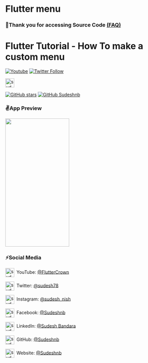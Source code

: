 # Flutter menu

<!-- https://user-images.githubusercontent.com/33403844/153114643-39495df6-c6cf-44b8-b638-6a909fb18975.mp4 -->
<!-- ![12](https://user-images.githubusercontent.com/33403844/153114780-a4e8e04e-89e4-4abe-98d1-e7b56210b3d4.gif) -->

<!-- https://www.youtube.com/channel/UCXooUY2oL_eqGhTaZn-ExSg -->

### 💖Thank you for accessing Source Code [(FAQ)](https://github.com/sudeshnb)

# Flutter Tutorial - How To make a custom menu
[![Youtube](https://img.shields.io/static/v1?label=FlutterCrown&message=Subscribe&logo=YouTube&color=FF0000&style=for-the-badge)][youtube]
[![Twitter Follow](https://img.shields.io/twitter/follow/sudesh78?color=1DA1F2&label=Followers&logo=twitter&style=for-the-badge)][twitter]
<!-- [![Newsletter](https://img.shields.io/static/v1?label=Follow&message=My%20Flutter%20Newsletter&color=5FB709&style=for-the-badge)][newsletter] -->

[<img alt="sudeshnb | Sponsor" height="28px" src="https://firebasestorage.googleapis.com/v0/b/web-johannesmilke.appspot.com/o/other%2Fsocial%2Fsponsorme.png?alt=media" />][sponsor]
   
[![GitHub stars](https://img.shields.io/github/stars/sudeshnb/open_file_example.svg?style=social&label=Star)](https://github.com/sudeshnb/open_file_example)
[![GitHub Sudeshnb](https://img.shields.io/github/followers/sudeshnb?label=follow&style=social)](https://github.com/sudeshnb)

<!-- How to download and open any file type on your phone in Flutter such as PDF, Image, Video, Music files or open other file paths in Flutter. -->

### ✌App Preview

<!-- |              App Preview             |             Course Preview           |
| :----------------------------------: | :----------------------------------: |
| ![12](https://user-images.githubusercontent.com/33403844/153114780-a4e8e04e-89e4-4abe-98d1-e7b56210b3d4.gif width="350") |<img src="https://user-images.githubusercontent.com/33403844/153114780-a4e8e04e-89e4-4abe-98d1-e7b56210b3d4.gif?alt=media" width="350"> | -->
<img src="https://user-images.githubusercontent.com/33403844/153114780-a4e8e04e-89e4-4abe-98d1-e7b56210b3d4.gif?alt=media" width="200" height="400">
<!-- ➜&ensp;[Buy My Courses](https://johannesmilke.teachable.com/p/home "Buy My Courses") -->

<!-- ### 📺Watch Video

##### [YouTube video](https://www.youtube.com/watch?v=6tfBflFUO7s "Youtube Johannes Milke") where the *source code* is explained. [Subscribe YouTube channel.](https://www.youtube.com/JohannesMilke?sub_confirmation=1 "YouTube Subscribe Johannes Milke")  
<a href="https://www.youtube.com/watch?v=6tfBflFUO7s&feature=player_embedded
" target="_blank"><img src="http://img.youtube.com/vi/6tfBflFUO7s/maxresdefault.jpg" 
alt="Flutter Tutorial - How To Download & Open ANY File | PDF, Image, Video, Music [2021] Open File Path YouTube video" width="480" border="10" /></a> -->

<!-- ➜[Watch My Video](https://www.youtube.com/watch?v=6tfBflFUO7s "Watch My Video") -->

### ⚡Social Media

[<img align="center" alt="sudeshBandara | YouTube" width="28px" src="https://firebasestorage.googleapis.com/v0/b/web-johannesmilke.appspot.com/o/other%2Fsocial%2Fyoutube.png?alt=media" />](https://www.youtube.com/channel/UCXooUY2oL_eqGhTaZn-ExSg?sub_confirmation=1)&ensp;YouTube: [@FlutterCrown](https://www.youtube.com/channel/UCXooUY2oL_eqGhTaZn-ExSg?sub_confirmation=1 "YouTube Sudesh Bandara")

[<img align="center" alt="sudeshBandara | Twitter" width="28px" src="https://firebasestorage.googleapis.com/v0/b/web-johannesmilke.appspot.com/o/other%2Fsocial%2Ftwitter.png?alt=media" />](https://twitter.com/intent/follow?original_referer=https%3A%2F%2Fgithub.com%2Fsudesh78&screen_name=sudesh78)&ensp;Twitter: [@sudesh78](https://twitter.com/intent/follow?original_referer=https%3A%2F%2Fgithub.com%2Fsudesh78&screen_name=sudesh78 "Twitter Sudesh Bandara")

[<img align="center" alt="sudeshBandara | Instagram" width="28px" src="https://firebasestorage.googleapis.com/v0/b/web-johannesmilke.appspot.com/o/other%2Fsocial%2Finstagram.png?alt=media" />](https://instagram.com/sudesh_nish)&ensp;Instagram: [@sudesh_nish](https://instagram.com/sudesh_nish "Instagram Sudesh Bandara")

[<img align="center" alt="sudeshBandara | Facebook" width="28px" src="https://firebasestorage.googleapis.com/v0/b/web-johannesmilke.appspot.com/o/other%2Fsocial%2Ffacebook.png?alt=media" />](https://www.facebook.com/sudeshnb)&ensp;Facebook: [@Sudeshnb](https://www.facebook.com/sudeshnb "Facebook Sudesh Bandara")

[<img align="center" alt="sudeshBandara | LinkedIn" width="28px" src="https://firebasestorage.googleapis.com/v0/b/web-johannesmilke.appspot.com/o/other%2Fsocial%2Flinkedin.png?alt=media" />](https://linkedin.com/in/sudesh-nishshanka-bandara-81b1a0175)&ensp;LinkedIn: [@Sudesh Bandara](https://linkedin.com/in/sudesh-nishshanka-bandara-81b1a0175 "LinkedIn Sudesh Bandara")

[<img align="center" alt="sudeshBandara | GitHub" width="28px" src="https://firebasestorage.googleapis.com/v0/b/web-johannesmilke.appspot.com/o/other%2Fsocial%2Fgithub.png?alt=media" />](https://github.com/sudeshnb)&ensp;GitHub: [@Sudeshnb](https://github.com/sudeshnb "GitHub Sudesh Bandara")

[<img align="center" alt="sudeshBandara | Website" width="28px" src="https://firebasestorage.googleapis.com/v0/b/web-johannesmilke.appspot.com/o/other%2Fsocial%2Fwebsite.png?alt=media" />](https://sites.google.com/view/sudeshbandara/home)&ensp;Website: [@Sudeshnb](https://sites.google.com/view/sudeshbandara/home "Website Sudesh Bandara")

[twitter]: https://twitter.com/intent/follow?original_referer=https%3A%2F%2Fgithub.com%2Fsudeshnb&screen_name=sudesh78
[youtube]: https://www.youtube.com/channel/UCXooUY2oL_eqGhTaZn-ExSg?sub_confirmation=1
<!-- [courses]: https://johannesmilke.teachable.com/p/home -->
<!-- [newsletter]: https://johannesmilke.com/#/newsletter -->
[sponsor]: https://github.com/sponsors/sudeshnb
